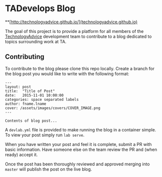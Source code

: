 # TADevelops Blog

**[http://technologyadvice.github.io/](technologyadvice.github.io)

The goal of this project is to provide a platform for all members of the [TechnologyAdvice](http://www.technologyadvice.com) development team to contribute to a blog dedicated to topics surrounding work at TA.

## Contributing

To contribute to the blog please clone this repo locally. Create a branch for the blog post you would like to write with the following format:

```
---
layout: post
title:  "Title of Post"
date:   2015-11-01 10:00:00
categories: space separated labels
author: fname.lname
cover: /assets/images/covers/COVER_IMAGE.png
---

Contents of blog post...
```

A `devlab.yml` file is provided to make running the blog in a container simple. To view your post simply run `lab serve`.

When you have written your post and feel it is complete, submit a PR with basic information. Have someone else on the team review the PR and (when ready) accept it.

Once the post has been thoroughly reviewed and approved merging into `master` will publish the post on the live blog.

